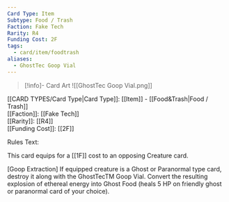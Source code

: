 ```yaml
---
Card Type: Item
Subtype: Food / Trash
Faction: Fake Tech
Rarity: R4
Funding Cost: 2F
tags:
  - card/item/foodtrash
aliases:
  - GhostTec Goop Vial
---
```

> [!info]- Card Art
> ![[GhostTec Goop Vial.png]]

[[CARD TYPES/Card Type|Card Type]]: [[Item]] - [[Food&Trash|Food / Trash]]  
[[Faction]]: [[Fake Tech]]  
[[Rarity]]: [[R4]]  
[[Funding Cost]]: [[2F]]  

Rules Text:  

This card equips for a [[1F]] cost to an opposing Creature card.  

[Goop Extraction] If equipped creature is a Ghost or Paranormal type card,  destroy it along with the GhostTecTM Goop Vial. 
Convert the resulting explosion of ethereal energy into Ghost Food (heals 5 HP on friendly ghost or paranormal card of your choice).  